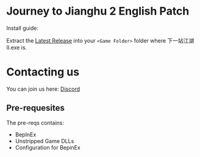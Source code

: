 ﻿# Journey to Jianghu 2 English Patch

Install guide:

Extract the [Latest Release](https://github.com/joshfreitas1984/Xyzj2OverLlm/releases) into your `<Game Folder>` folder where 下一站江湖Ⅱ.exe is.

# Contacting us

You can join us here: [Discord](https://discord.gg/sqXd5ceBWT)

## Pre-requesites
The pre-reqs contains:
  - BepInEx
  - Unstripped Game DLLs
  - Configuration for BepinEx
  